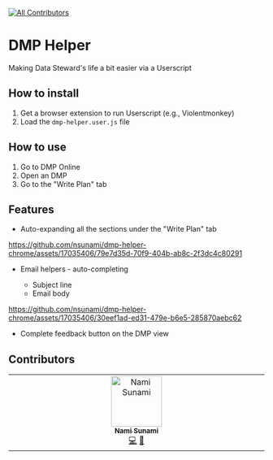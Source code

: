 <!-- ALL-CONTRIBUTORS-BADGE:START - Do not remove or modify this section -->

[![All Contributors](https://img.shields.io/badge/all_contributors-1-orange.svg?style=flat-square)](#contributors-)

<!-- ALL-CONTRIBUTORS-BADGE:END -->

# DMP Helper

Making Data Steward's life a bit easier via a Userscript

## How to install

1. Get a browser extension to run Userscript (e.g., Violentmonkey)
2. Load the `dmp-helper.user.js` file

## How to use

1. Go to DMP Online
2. Open an DMP
3. Go to the "Write Plan" tab

## Features

- Auto-expanding all the sections under the "Write Plan" tab

https://github.com/nsunami/dmp-helper-chrome/assets/17035406/79e7d35d-70f9-404b-ab8c-2f3dc4c80291

- Email helpers - auto-completing

  - Subject line
  - Email body

https://github.com/nsunami/dmp-helper-chrome/assets/17035406/30eef1ad-ed31-479e-b6e5-285870aebc62

- Complete feedback button on the DMP view

## Contributors

<!-- ALL-CONTRIBUTORS-LIST:START - Do not remove or modify this section -->
<!-- prettier-ignore-start -->
<!-- markdownlint-disable -->
<table>
  <tbody>
    <tr>
      <td align="center" valign="top" width="14.28%"><a href="http://naoyukisunami.com"><img src="https://avatars.githubusercontent.com/u/17035406?v=4?s=100" width="100px;" alt="Nami Sunami"/><br /><sub><b>Nami Sunami</b></sub></a><br /><a href="https://github.com/nsunami/dmp-helper/commits?author=nsunami" title="Code">💻</a> <a href="#maintenance-nsunami" title="Maintenance">🚧</a></td>
    </tr>
  </tbody>
</table>

<!-- markdownlint-restore -->
<!-- prettier-ignore-end -->

<!-- ALL-CONTRIBUTORS-LIST:END -->
<!-- prettier-ignore-start -->
<!-- markdownlint-disable -->

<!-- markdownlint-restore -->
<!-- prettier-ignore-end -->

<!-- ALL-CONTRIBUTORS-LIST:END -->
